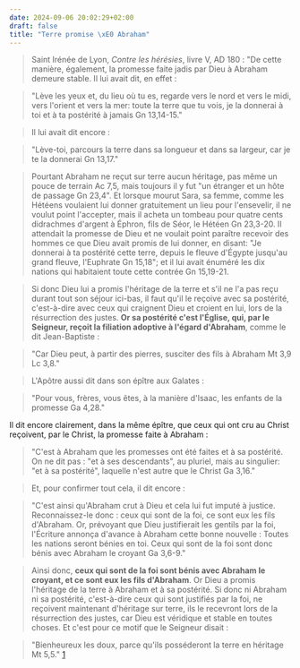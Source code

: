 ```yaml
---
date: 2024-09-06 20:02:29+02:00
draft: false
title: "Terre promise \xE0 Abraham"
---
```




> Saint Irénée de Lyon, *Contre les hérésies*, livre V, AD 180 : "De cette manière, également, la promesse faite jadis par Dieu à Abraham demeure stable. Il lui avait dit, en effet : 

> "Lève les yeux et, du lieu où tu es, regarde vers le nord et vers le midi, vers l'orient et vers la mer: toute la terre que tu vois, je la donnerai à toi et à ta postérité à jamais Gn 13,14-15." 

> Il lui avait dit encore : 

> "Lève-toi, parcours la terre dans sa longueur et dans sa largeur, car je te la donnerai Gn 13,17." 

> Pourtant Abraham ne reçut sur terre aucun héritage, pas même un pouce de terrain Ac 7,5, mais toujours il y fut "un étranger et un hôte de passage Gn 23,4". Et lorsque mourut Sara, sa femme, comme les Hétéens voulaient lui donner gratuitement un lieu pour l'ensevelir, il ne voulut point l'accepter, mais il acheta un tombeau pour quatre cents didrachmes d'argent à Éphron, fils de Séor, le Hétéen Gn 23,3-20. Il attendait la promesse de Dieu et ne voulait point paraître recevoir des hommes ce que Dieu avait promis de lui donner, en disant: "Je donnerai à ta postérité cette terre, depuis le fleuve d'Égypte jusqu'au grand fleuve, l'Euphrate Gn 15,18"; et il lui avait énuméré les dix nations qui habitaient toute cette contrée Gn 15,19-21. 

> Si donc Dieu lui a promis l'héritage de la terre et s'il ne l'a pas reçu durant tout son séjour ici-bas, il faut qu'il le reçoive avec sa postérité, c'est-à-dire avec ceux qui craignent Dieu et croient en lui, lors de la résurrection des justes. **Or sa postérité c'est l'Église, qui, par le Seigneur, reçoit la filiation adoptive à l'égard d'Abraham**, comme le dit Jean-Baptiste : 

> "Car Dieu peut, à partir des pierres, susciter des fils à Abraham Mt 3,9 Lc 3,8." 

> L'Apôtre aussi dit dans son épître aux Galates : 

> "Pour vous, frères, vous êtes, à la manière d'Isaac, les enfants de la promesse Ga 4,28." 

Il dit encore clairement, dans la même épître, que ceux qui ont cru au Christ reçoivent, par le Christ, la promesse faite à Abraham : 

> "C'est à Abraham que les promesses ont été faites et à sa postérité. On ne dit pas : "et à ses descendants", au pluriel, mais au singulier: "et à sa postérité", laquelle n'est autre que le Christ Ga 3,16." 

> Et, pour confirmer tout cela, il dit encore : 

> "C'est ainsi qu'Abraham crut à Dieu et cela lui fut imputé à justice. Reconnaissez-le donc : ceux qui sont de la foi, ce sont eux les fils d'Abraham. Or, prévoyant que Dieu justifierait les gentils par la foi, l'Écriture annonça d'avance à Abraham cette bonne nouvelle : Toutes les nations seront bénies en toi. Ceux qui sont de la foi sont donc bénis avec Abraham le croyant Ga 3,6-9." 

> Ainsi donc, **ceux qui sont de la foi sont bénis avec Abraham le croyant, et ce sont eux les fils d'Abraham**. Or Dieu a promis l'héritage de la terre à Abraham et à sa postérité. Si donc ni Abraham ni sa postérité, c'est-à-dire ceux qui sont justifiés par la foi, ne reçoivent maintenant d'héritage sur terre, ils le recevront lors de la résurrection des justes, car Dieu est véridique et stable en toutes choses. Et c'est pour ce motif que le Seigneur disait : 

> "Bienheureux les doux, parce qu'ils posséderont la terre en héritage Mt 5,5." [1]

[1]: https://www.clerus.org/bibliaclerusonline/fr/c3n.htm#t1


